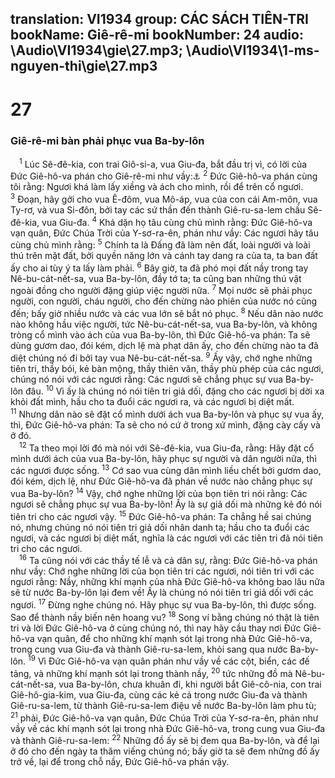 translation: VI1934
group: CÁC SÁCH TIÊN-TRI
bookName: Giê-rê-mi 
bookNumber: 24
audio: \Audio\VI1934\gie\27.mp3; \Audio\VI1934\1-ms-nguyen-thi\gie\27.mp3
-------

<div class="title"><h1>27</h1><h3>Giê-rê-mi bàn phải phục vua Ba-by-lôn</h3></div>
<span class="verse gie_27_1"> <sup>1</sup> Lúc Sê-đê-kia, con trai Giô-si-a, vua Giu-đa, bắt đầu trị vì, có lời của Đức Giê-hô-va phán cho Giê-rê-mi như vầy:<a data-toggle="tooltip" data-placement="bottom" title="2Vua 24:18-20; 2Su 36:11-13">⚓</a></span>
<span class="verse gie_27_2"><sup>2</sup> Đức Giê-hô-va phán cùng tôi rằng: Ngươi khá làm lấy xiềng và ách cho mình, rồi để trên cổ ngươi. </span>
<span class="verse gie_27_3"><sup>3</sup> Đoạn, hãy gởi cho vua Ê-đôm, vua Mô-áp, vua của con cái Am-môn, vua Ty-rơ, và vua Si-đôn, bởi tay các sứ thần đến thành Giê-ru-sa-lem chầu Sê-đê-kia, vua Giu-đa. </span>
<span class="verse gie_27_4"><sup>4</sup> Khá dặn họ tâu cùng chủ mình rằng: Đức Giê-hô-va vạn quân, Đức Chúa Trời của Y-sơ-ra-ên, phán như vầy: Các ngươi hãy tâu cùng chủ mình rằng: </span>
<span class="verse gie_27_5"><sup>5</sup> Chính ta là Đấng đã làm nên đất, loài người và loài thú trên mặt đất, bởi quyền năng lớn và cánh tay dang ra của ta, ta ban đất ấy cho ai tùy ý ta lấy làm phải. </span>
<span class="verse gie_27_6"><sup>6</sup> Bây giờ, ta đã phó mọi đất nầy trong tay Nê-bu-cát-nết-sa, vua Ba-by-lôn, đầy tớ ta; ta cũng ban những thú vật ngoài đồng cho người đặng giúp việc người nữa. </span>
<span class="verse gie_27_7"><sup>7</sup> Mọi nước sẽ phải phục người, con người, cháu người, cho đến chừng nào phiên của nước nó cũng đến; bấy giờ nhiều nước và các vua lớn sẽ bắt nó phục. </span>
<span class="verse gie_27_8"><sup>8</sup> Nếu dân nào nước nào không hầu việc người, tức Nê-bu-cát-nết-sa, vua Ba-by-lôn, và không tròng cổ mình vào ách của vua Ba-by-lôn, thì Đức Giê-hô-va phán: Ta sẽ dùng gươm dao, đói kém, dịch lệ mà phạt dân ấy, cho đến chừng nào ta đã diệt chúng nó đi bởi tay vua Nê-bu-cát-nết-sa. </span>
<span class="verse gie_27_9"><sup>9</sup> Ấy vậy, chớ nghe những tiên tri, thầy bói, kẻ bàn mộng, thầy thiên văn, thầy phù phép của các ngươi, chúng nó nói với các ngươi rằng: Các ngươi sẽ chẳng phục sự vua Ba-by-lôn đâu. </span>
<span class="verse gie_27_10"><sup>10</sup> Vì ấy là chúng nó nói tiên tri giả dối, đặng cho các ngươi bị dời xa khỏi đất mình, hầu cho ta đuổi các ngươi ra, và các ngươi bị diệt mất. </span>
<span class="verse gie_27_11"><sup>11</sup> Nhưng dân nào sẽ đặt cổ mình dưới ách vua Ba-by-lôn và phục sự vua ấy, thì, Đức Giê-hô-va phán: Ta sẽ cho nó cứ ở trong xứ mình, đặng cày cấy và ở đó. <br/></span>
<span class="verse gie_27_12"> <sup>12</sup> Ta theo mọi lời đó mà nói với Sê-đê-kia, vua Giu-đa, rằng: Hãy đặt cổ mình dưới ách của vua Ba-by-lôn, hãy phục sự người và dân người nữa, thì các ngươi được sống. </span>
<span class="verse gie_27_13"><sup>13</sup> Cớ sao vua cùng dân mình liều chết bởi gươm dao, đói kém, dịch lệ, như Đức Giê-hô-va đã phán về nước nào chẳng phục sự vua Ba-by-lôn? </span>
<span class="verse gie_27_14"><sup>14</sup> Vậy, chớ nghe những lời của bọn tiên tri nói rằng: Các ngươi sẽ chẳng phục sự vua Ba-by-lôn! Ấy là sự giả dối mà những kẻ đó nói tiên tri cho các ngươi vậy. </span>
<span class="verse gie_27_15"><sup>15</sup> Đức Giê-hô-va phán: Ta chẳng hề sai chúng nó, nhưng chúng nó nói tiên tri giả dối nhân danh ta; hầu cho ta đuổi các ngươi, và các ngươi bị diệt mất, nghĩa là các ngươi với các tiên tri đã nói tiên tri cho các ngươi. <br/></span>
<span class="verse gie_27_16"> <sup>16</sup> Ta cũng nói với các thầy tế lễ và cả dân sự, rằng: Đức Giê-hô-va phán như vầy: Chớ nghe những lời của bọn tiên tri các ngươi, nói tiên tri với các ngươi rằng: Nầy, những khí mạnh của nhà Đức Giê-hô-va không bao lâu nữa sẽ từ nước Ba-by-lôn lại đem về! Ấy là chúng nó nói tiên tri giả dối với các ngươi. </span>
<span class="verse gie_27_17"><sup>17</sup> Đừng nghe chúng nó. Hãy phục sự vua Ba-by-lôn, thì được sống. Sao để thành nầy biến nên hoang vu? </span>
<span class="verse gie_27_18"><sup>18</sup> Song ví bằng chúng nó thật là tiên tri và lời Đức Giê-hô-va ở cùng chúng nó, thì nay hãy cầu thay nơi Đức Giê-hô-va vạn quân, để cho những khí mạnh sót lại trong nhà Đức Giê-hô-va, trong cung vua Giu-đa và thành Giê-ru-sa-lem, khỏi sang qua nước Ba-by-lôn. </span>
<span class="verse gie_27_19"><sup>19</sup> Vì Đức Giê-hô-va vạn quân phán như vầy về các cột, biển, các đế tảng, và những khí mạnh sót lại trong thành nầy, </span>
<span class="verse gie_27_20"><sup>20</sup> tức những đồ mà Nê-bu-cát-nết-sa, vua Ba-by-lôn, chưa khuân đi, khi người bắt Giê-cô-nia, con trai Giê-hô-gia-kim, vua Giu-đa, cùng các kẻ cả trong nước Giu-đa và thành Giê-ru-sa-lem, từ thành Giê-ru-sa-lem điệu về nước Ba-by-lôn làm phu tù; </span>
<span class="verse gie_27_21"><sup>21</sup> phải, Đức Giê-hô-va vạn quân, Đức Chúa Trời của Y-sơ-ra-ên, phán như vầy về các khí mạnh sót lại trong nhà Đức Giê-hô-va, trong cung vua Giu-đa và thành Giê-ru-sa-lem: </span>
<span class="verse gie_27_22"><sup>22</sup> Những đồ ấy sẽ bị đem qua Ba-by-lôn, và để lại ở đó cho đến ngày ta thăm viếng chúng nó; bấy giờ ta sẽ đem những đồ ấy trở về, lại để trong chỗ nầy, Đức Giê-hô-va phán vậy. <br/></span>

